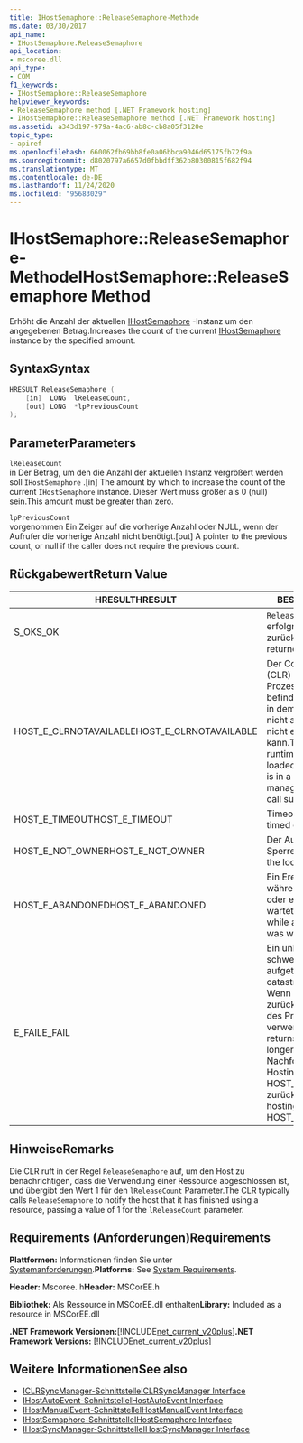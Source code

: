 ```yaml
---
title: IHostSemaphore::ReleaseSemaphore-Methode
ms.date: 03/30/2017
api_name:
- IHostSemaphore.ReleaseSemaphore
api_location:
- mscoree.dll
api_type:
- COM
f1_keywords:
- IHostSemaphore::ReleaseSemaphore
helpviewer_keywords:
- ReleaseSemaphore method [.NET Framework hosting]
- IHostSemaphore::ReleaseSemaphore method [.NET Framework hosting]
ms.assetid: a343d197-979a-4ac6-ab8c-cb8a05f3120e
topic_type:
- apiref
ms.openlocfilehash: 660062fb69bb8fe0a06bbca9046d65175fb72f9a
ms.sourcegitcommit: d8020797a6657d0fbbdff362b80300815f682f94
ms.translationtype: MT
ms.contentlocale: de-DE
ms.lasthandoff: 11/24/2020
ms.locfileid: "95683029"
---
```

# <a name="ihostsemaphorereleasesemaphore-method"></a><span data-ttu-id="50e09-102">IHostSemaphore::ReleaseSemaphore-Methode</span><span class="sxs-lookup"><span data-stu-id="50e09-102">IHostSemaphore::ReleaseSemaphore Method</span></span>

<span data-ttu-id="50e09-103">Erhöht die Anzahl der aktuellen [IHostSemaphore](ihostsemaphore-interface.md) -Instanz um den angegebenen Betrag.</span><span class="sxs-lookup"><span data-stu-id="50e09-103">Increases the count of the current [IHostSemaphore](ihostsemaphore-interface.md) instance by the specified amount.</span></span>  
  
## <a name="syntax"></a><span data-ttu-id="50e09-104">Syntax</span><span class="sxs-lookup"><span data-stu-id="50e09-104">Syntax</span></span>  
  
```cpp  
HRESULT ReleaseSemaphore (  
    [in]  LONG  lReleaseCount,  
    [out] LONG  *lpPreviousCount  
);  
```  
  
## <a name="parameters"></a><span data-ttu-id="50e09-105">Parameter</span><span class="sxs-lookup"><span data-stu-id="50e09-105">Parameters</span></span>  

 `lReleaseCount`  
 <span data-ttu-id="50e09-106">in Der Betrag, um den die Anzahl der aktuellen Instanz vergrößert werden soll `IHostSemaphore` .</span><span class="sxs-lookup"><span data-stu-id="50e09-106">[in] The amount by which to increase the count of the current `IHostSemaphore` instance.</span></span> <span data-ttu-id="50e09-107">Dieser Wert muss größer als 0 (null) sein.</span><span class="sxs-lookup"><span data-stu-id="50e09-107">This amount must be greater than zero.</span></span>  
  
 `lpPreviousCount`  
 <span data-ttu-id="50e09-108">vorgenommen Ein Zeiger auf die vorherige Anzahl oder NULL, wenn der Aufrufer die vorherige Anzahl nicht benötigt.</span><span class="sxs-lookup"><span data-stu-id="50e09-108">[out] A pointer to the previous count, or null if the caller does not require the previous count.</span></span>  
  
## <a name="return-value"></a><span data-ttu-id="50e09-109">Rückgabewert</span><span class="sxs-lookup"><span data-stu-id="50e09-109">Return Value</span></span>  
  
|<span data-ttu-id="50e09-110">HRESULT</span><span class="sxs-lookup"><span data-stu-id="50e09-110">HRESULT</span></span>|<span data-ttu-id="50e09-111">BESCHREIBUNG</span><span class="sxs-lookup"><span data-stu-id="50e09-111">Description</span></span>|  
|-------------|-----------------|  
|<span data-ttu-id="50e09-112">S_OK</span><span class="sxs-lookup"><span data-stu-id="50e09-112">S_OK</span></span>|<span data-ttu-id="50e09-113">`ReleaseSemaphore` wurde erfolgreich zurückgegeben.</span><span class="sxs-lookup"><span data-stu-id="50e09-113">`ReleaseSemaphore` returned successfully.</span></span>|  
|<span data-ttu-id="50e09-114">HOST_E_CLRNOTAVAILABLE</span><span class="sxs-lookup"><span data-stu-id="50e09-114">HOST_E_CLRNOTAVAILABLE</span></span>|<span data-ttu-id="50e09-115">Der Common Language Runtime (CLR) wurde nicht in einen Prozess geladen, oder die CLR befindet sich in einem Zustand, in dem Sie verwalteten Code nicht ausführen oder den-Befehl nicht erfolgreich verarbeiten kann.</span><span class="sxs-lookup"><span data-stu-id="50e09-115">The common language runtime (CLR) has not been loaded into a process, or the CLR is in a state in which it cannot run managed code or process the call successfully.</span></span>|  
|<span data-ttu-id="50e09-116">HOST_E_TIMEOUT</span><span class="sxs-lookup"><span data-stu-id="50e09-116">HOST_E_TIMEOUT</span></span>|<span data-ttu-id="50e09-117">Timeout des Aufrufes.</span><span class="sxs-lookup"><span data-stu-id="50e09-117">The call timed out.</span></span>|  
|<span data-ttu-id="50e09-118">HOST_E_NOT_OWNER</span><span class="sxs-lookup"><span data-stu-id="50e09-118">HOST_E_NOT_OWNER</span></span>|<span data-ttu-id="50e09-119">Der Aufrufer ist nicht Besitzer der Sperre.</span><span class="sxs-lookup"><span data-stu-id="50e09-119">The caller does not own the lock.</span></span>|  
|<span data-ttu-id="50e09-120">HOST_E_ABANDONED</span><span class="sxs-lookup"><span data-stu-id="50e09-120">HOST_E_ABANDONED</span></span>|<span data-ttu-id="50e09-121">Ein Ereignis wurde abgebrochen, während ein blockierter Thread oder eine Fiber darauf wartete.</span><span class="sxs-lookup"><span data-stu-id="50e09-121">An event was canceled while a blocked thread or fiber was waiting on it.</span></span>|  
|<span data-ttu-id="50e09-122">E_FAIL</span><span class="sxs-lookup"><span data-stu-id="50e09-122">E_FAIL</span></span>|<span data-ttu-id="50e09-123">Ein unbekannter schwerwiegender Fehler ist aufgetreten.</span><span class="sxs-lookup"><span data-stu-id="50e09-123">An unknown catastrophic failure occurred.</span></span> <span data-ttu-id="50e09-124">Wenn eine Methode E_FAIL zurückgibt, ist die CLR innerhalb des Prozesses nicht mehr verwendbar.</span><span class="sxs-lookup"><span data-stu-id="50e09-124">When a method returns E_FAIL, the CLR is no longer usable within the process.</span></span> <span data-ttu-id="50e09-125">Nachfolgende Aufrufe von Hostingmethoden geben HOST_E_CLRNOTAVAILABLE zurück.</span><span class="sxs-lookup"><span data-stu-id="50e09-125">Subsequent calls to hosting methods return HOST_E_CLRNOTAVAILABLE.</span></span>|  
  
## <a name="remarks"></a><span data-ttu-id="50e09-126">Hinweise</span><span class="sxs-lookup"><span data-stu-id="50e09-126">Remarks</span></span>  

 <span data-ttu-id="50e09-127">Die CLR ruft in der Regel `ReleaseSemaphore` auf, um den Host zu benachrichtigen, dass die Verwendung einer Ressource abgeschlossen ist, und übergibt den Wert 1 für den `lReleaseCount` Parameter.</span><span class="sxs-lookup"><span data-stu-id="50e09-127">The CLR typically calls `ReleaseSemaphore` to notify the host that it has finished using a resource, passing a value of 1 for the `lReleaseCount` parameter.</span></span>  
  
## <a name="requirements"></a><span data-ttu-id="50e09-128">Requirements (Anforderungen)</span><span class="sxs-lookup"><span data-stu-id="50e09-128">Requirements</span></span>  

 <span data-ttu-id="50e09-129">**Plattformen:** Informationen finden Sie unter [Systemanforderungen](../../get-started/system-requirements.md).</span><span class="sxs-lookup"><span data-stu-id="50e09-129">**Platforms:** See [System Requirements](../../get-started/system-requirements.md).</span></span>  
  
 <span data-ttu-id="50e09-130">**Header:** Mscoree. h</span><span class="sxs-lookup"><span data-stu-id="50e09-130">**Header:** MSCorEE.h</span></span>  
  
 <span data-ttu-id="50e09-131">**Bibliothek:** Als Ressource in MSCorEE.dll enthalten</span><span class="sxs-lookup"><span data-stu-id="50e09-131">**Library:** Included as a resource in MSCorEE.dll</span></span>  
  
 <span data-ttu-id="50e09-132">**.NET Framework Versionen:**[!INCLUDE[net_current_v20plus](../../../../includes/net-current-v20plus-md.md)]</span><span class="sxs-lookup"><span data-stu-id="50e09-132">**.NET Framework Versions:** [!INCLUDE[net_current_v20plus](../../../../includes/net-current-v20plus-md.md)]</span></span>  
  
## <a name="see-also"></a><span data-ttu-id="50e09-133">Weitere Informationen</span><span class="sxs-lookup"><span data-stu-id="50e09-133">See also</span></span>

- [<span data-ttu-id="50e09-134">ICLRSyncManager-Schnittstelle</span><span class="sxs-lookup"><span data-stu-id="50e09-134">ICLRSyncManager Interface</span></span>](iclrsyncmanager-interface.md)
- [<span data-ttu-id="50e09-135">IHostAutoEvent-Schnittstelle</span><span class="sxs-lookup"><span data-stu-id="50e09-135">IHostAutoEvent Interface</span></span>](ihostautoevent-interface.md)
- [<span data-ttu-id="50e09-136">IHostManualEvent-Schnittstelle</span><span class="sxs-lookup"><span data-stu-id="50e09-136">IHostManualEvent Interface</span></span>](ihostmanualevent-interface.md)
- [<span data-ttu-id="50e09-137">IHostSemaphore-Schnittstelle</span><span class="sxs-lookup"><span data-stu-id="50e09-137">IHostSemaphore Interface</span></span>](ihostsemaphore-interface.md)
- [<span data-ttu-id="50e09-138">IHostSyncManager-Schnittstelle</span><span class="sxs-lookup"><span data-stu-id="50e09-138">IHostSyncManager Interface</span></span>](ihostsyncmanager-interface.md)
